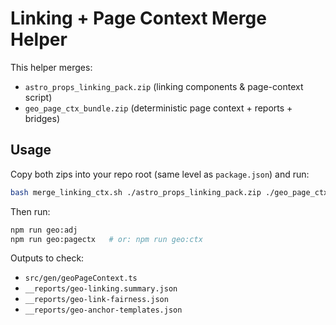 # Linking + Page Context Merge Helper

This helper merges:
- `astro_props_linking_pack.zip` (linking components & page-context script)
- `geo_page_ctx_bundle.zip` (deterministic page context + reports + bridges)

## Usage
Copy both zips into your repo root (same level as `package.json`) and run:
```bash
bash merge_linking_ctx.sh ./astro_props_linking_pack.zip ./geo_page_ctx_bundle.zip
```

Then run:
```bash
npm run geo:adj
npm run geo:pagectx   # or: npm run geo:ctx
```

Outputs to check:
- `src/gen/geoPageContext.ts`
- `__reports/geo-linking.summary.json`
- `__reports/geo-link-fairness.json`
- `__reports/geo-anchor-templates.json`

